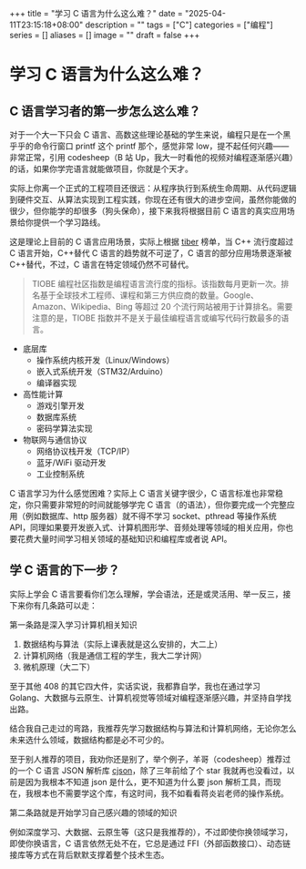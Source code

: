 +++
title = "学习 C 语言为什么这么难？"
date = "2025-04-11T23:15:18+08:00"
description = ""
tags = ["C"]
categories = ["编程"]
series = []
aliases = []
image = ""
draft = false
+++

# 学习 C 语言为什么这么难？

## C 语言学习者的第一步怎么这么难？

对于一个大一下只会 C 语言、高数这些理论基础的学生来说，编程只是在一个黑乎乎的命令行窗口 printf 这个 printf 那个，感觉非常 low，提不起任何兴趣——非常正常，引用 codesheep（B 站 Up，我大一时看他的视频对编程逐渐感兴趣）的话，如果你学完语言就能做项目，你就是个天才。

实际上你离一个正式的工程项目还很远：从程序执行到系统生命周期、从代码逻辑到硬件交互、从算法实现到工程实践，你现在还有很大的进步空间，虽然你能做的很少，但你能学的却很多（狗头保命），接下来我将根据目前 C 语言的真实应用场景给你提供一个学习路线。

这是理论上目前的 C 语言应用场景，实际上根据 [tiber](https://www.tiobe.com/tiobe-index/) 榜单，当 C++ 流行度超过 C 语言开始，C++替代 C 语言的趋势就不可逆了，C 语言的部分应用场景逐渐被 C++替代，不过，C 语言在特定领域仍然不可替代。

> TIOBE 编程社区指数是编程语言流行度的指标。该指数每月更新一次。排名基于全球技术工程师、课程和第三方供应商的数量。Google、Amazon、Wikipedia、Bing 等超过 20 个流行网站被用于计算排名。需要注意的是，TIOBE 指数并不是关于最佳编程语言或编写代码行数最多的语言。

- 底层库
  - 操作系统内核开发（Linux/Windows）
  - 嵌入式系统开发（STM32/Arduino）
  - 编译器实现
- 高性能计算
  - 游戏引擎开发
  - 数据库系统
  - 密码学算法实现
- 物联网与通信协议
  - 网络协议栈开发（TCP/IP）
  - 蓝牙/WiFi 驱动开发
  - 工业控制系统

C 语言学习为什么感觉困难？实际上 C 语言关键字很少，C 语言标准也非常稳定，你只需要非常短的时间就能够学完 C 语言（的语法），但你要完成一个完整应用（例如数据库、http 服务器）就不得不学习 socket、pthread 等操作系统 API，同理如果要开发嵌入式、计算机图形学、音频处理等领域的相关应用，你也要花费大量时间学习相关领域的基础知识和编程库或者说 API。

## 学 C 语言的下一步？

实际上学会 C 语言要看你们怎么理解，学会语法，还是或灵活用、举一反三，接下来你有几条路可以走：

第一条路是深入学习计算机相关知识

1. 数据结构与算法（实际上课表就是这么安排的，大二上）
2. 计算机网络（我是通信工程的学生，我大二学计网）
3. 微机原理（大二下）

至于其他 408 的其它四大件，实话实说，我都靠自学，我也在通过学习 Golang、大数据与云原生、计算机视觉等领域对编程逐渐感兴趣，并坚持自学找出路。

结合我自己走过的弯路，我推荐先学习数据结构与算法和计算机网络，无论你怎么未来选什么领域，数据结构都是必不可少的。

至于别人推荐的项目，我劝你还是别了，举个例子，羊哥（codesheep）推荐过的一个 C 语言 JSON 解析库 [cjson](https://github.com/DaveGamble/cJSON)，除了三年前给了个 star 我就再也没看过，以前是因为我根本不知道 json 是什么，更不知道为什么要 json 解析工具，而现在，我根本也不需要学这个库，有这时间，我不如看看蒋炎岩老师的操作系统。

第二条路就是开始学习自己感兴趣的领域的知识

例如深度学习、大数据、云原生等（这只是我推荐的），不过即使你换领域学习，即使你换语言，C 语言依然无处不在，它总是通过 FFI（外部函数接口）、动态链接库等方式在背后默默支撑着整个技术生态。
